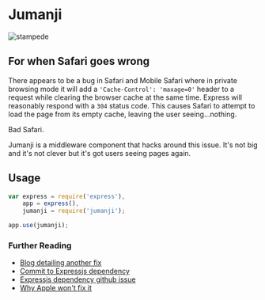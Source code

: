 Jumanji
=======

![stampede](http://www.kinomuseum.de/Rueckblende/OA-06/OA-06-pics/stampede.jpg)

## For when Safari goes wrong

There appears to be a bug in Safari and Mobile Safari where in private browsing mode it will add a `'Cache-Control': 'maxage=0'` header to a request while clearing the browser cache at the same time. Express will reasonably respond with a `304` status code. This causes Safari to attempt to load the page from its empty cache, leaving the user seeing...nothing.

Bad Safari.

Jumanji is a middleware component that hacks around this issue. It's not big and it's not clever but it's got users seeing pages again.

## Usage

```javascript
var express = require('express'),
    app = express(),
    jumanji = require('jumanji');

app.use(jumanji);

```

### Further Reading

* [Blog detailing another fix](http://tech.vg.no/2013/10/02/ios7-bug-shows-white-page-when-getting-304-not-modified-from-server/)
* [Commit to Expressjs dependency](https://github.com/visionmedia/node-fresh/commit/f2c79c24b411ce56e051d1c8bf91b9d6a33e4e49)
* [Expressjs dependency github issue](https://github.com/visionmedia/node-fresh/issues/8)
* [Why Apple won't fix it](https://bugs.webkit.org/show_bug.cgi?id=32829)
